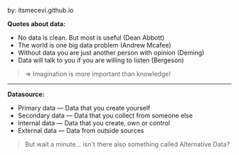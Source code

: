 by: itsmecevi.github.io

**Quotes about data:**

* No data is clean. But most is useful (Dean Abbott)
* The world is one big data problem (Andrew Mcafee)
* Without data you are just another person with opinion (Deming)
* Data will talk to you if you are willing to listen (Bergeson)

> => Imagination is more important than knowledge!

____

**Datasource:**

* Primary data — Data that you create yourself
* Secondary data — Data that you collect from someone else
* Internal data — Data that you create, own or control
* External data — Data from outside sources

> But wait a minute... isn't there also something called Alternative Data?




